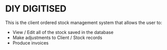 # DIY DIGITISED

This is the client ordered stock management system that allows the user to:

 - View / Edit all of the stock saved in the database
 - Make adjustments to Client / Stock records
 - Produce invoices 
